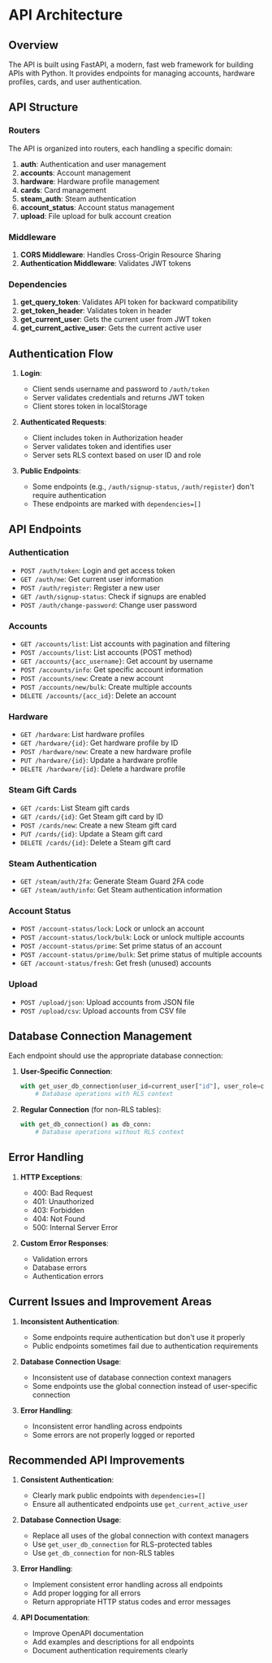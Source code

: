 # API Architecture

## Overview

The API is built using FastAPI, a modern, fast web framework for building APIs with Python. It provides endpoints for managing accounts, hardware profiles, cards, and user authentication.

## API Structure

### Routers

The API is organized into routers, each handling a specific domain:

1. **auth**: Authentication and user management
2. **accounts**: Account management
3. **hardware**: Hardware profile management
4. **cards**: Card management
5. **steam_auth**: Steam authentication
6. **account_status**: Account status management
7. **upload**: File upload for bulk account creation

### Middleware

1. **CORS Middleware**: Handles Cross-Origin Resource Sharing
2. **Authentication Middleware**: Validates JWT tokens

### Dependencies

1. **get_query_token**: Validates API token for backward compatibility
2. **get_token_header**: Validates token in header
3. **get_current_user**: Gets the current user from JWT token
4. **get_current_active_user**: Gets the current active user

## Authentication Flow

1. **Login**:
   - Client sends username and password to `/auth/token`
   - Server validates credentials and returns JWT token
   - Client stores token in localStorage

2. **Authenticated Requests**:
   - Client includes token in Authorization header
   - Server validates token and identifies user
   - Server sets RLS context based on user ID and role

3. **Public Endpoints**:
   - Some endpoints (e.g., `/auth/signup-status`, `/auth/register`) don't require authentication
   - These endpoints are marked with `dependencies=[]`

## API Endpoints

### Authentication

- `POST /auth/token`: Login and get access token
- `GET /auth/me`: Get current user information
- `POST /auth/register`: Register a new user
- `GET /auth/signup-status`: Check if signups are enabled
- `POST /auth/change-password`: Change user password

### Accounts

- `GET /accounts/list`: List accounts with pagination and filtering
- `POST /accounts/list`: List accounts (POST method)
- `GET /accounts/{acc_username}`: Get account by username
- `POST /accounts/info`: Get specific account information
- `POST /accounts/new`: Create a new account
- `POST /accounts/new/bulk`: Create multiple accounts
- `DELETE /accounts/{acc_id}`: Delete an account

### Hardware

- `GET /hardware`: List hardware profiles
- `GET /hardware/{id}`: Get hardware profile by ID
- `POST /hardware/new`: Create a new hardware profile
- `PUT /hardware/{id}`: Update a hardware profile
- `DELETE /hardware/{id}`: Delete a hardware profile

### Steam Gift Cards

- `GET /cards`: List Steam gift cards
- `GET /cards/{id}`: Get Steam gift card by ID
- `POST /cards/new`: Create a new Steam gift card
- `PUT /cards/{id}`: Update a Steam gift card
- `DELETE /cards/{id}`: Delete a Steam gift card

### Steam Authentication

- `GET /steam/auth/2fa`: Generate Steam Guard 2FA code
- `GET /steam/auth/info`: Get Steam authentication information

### Account Status

- `POST /account-status/lock`: Lock or unlock an account
- `POST /account-status/lock/bulk`: Lock or unlock multiple accounts
- `POST /account-status/prime`: Set prime status of an account
- `POST /account-status/prime/bulk`: Set prime status of multiple accounts
- `GET /account-status/fresh`: Get fresh (unused) accounts

### Upload

- `POST /upload/json`: Upload accounts from JSON file
- `POST /upload/csv`: Upload accounts from CSV file

## Database Connection Management

Each endpoint should use the appropriate database connection:

1. **User-Specific Connection**:
   ```python
   with get_user_db_connection(user_id=current_user["id"], user_role=current_user["role"]) as user_conn:
       # Database operations with RLS context
   ```

2. **Regular Connection** (for non-RLS tables):
   ```python
   with get_db_connection() as db_conn:
       # Database operations without RLS context
   ```

## Error Handling

1. **HTTP Exceptions**:
   - 400: Bad Request
   - 401: Unauthorized
   - 403: Forbidden
   - 404: Not Found
   - 500: Internal Server Error

2. **Custom Error Responses**:
   - Validation errors
   - Database errors
   - Authentication errors

## Current Issues and Improvement Areas

1. **Inconsistent Authentication**:
   - Some endpoints require authentication but don't use it properly
   - Public endpoints sometimes fail due to authentication requirements

2. **Database Connection Usage**:
   - Inconsistent use of database connection context managers
   - Some endpoints use the global connection instead of user-specific connection

3. **Error Handling**:
   - Inconsistent error handling across endpoints
   - Some errors are not properly logged or reported

## Recommended API Improvements

1. **Consistent Authentication**:
   - Clearly mark public endpoints with `dependencies=[]`
   - Ensure all authenticated endpoints use `get_current_active_user`

2. **Database Connection Usage**:
   - Replace all uses of the global connection with context managers
   - Use `get_user_db_connection` for RLS-protected tables
   - Use `get_db_connection` for non-RLS tables

3. **Error Handling**:
   - Implement consistent error handling across all endpoints
   - Add proper logging for all errors
   - Return appropriate HTTP status codes and error messages

4. **API Documentation**:
   - Improve OpenAPI documentation
   - Add examples and descriptions for all endpoints
   - Document authentication requirements clearly
